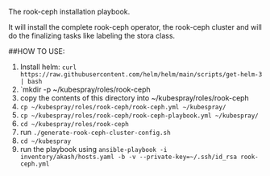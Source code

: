 The rook-ceph installation playbook.

It will install the complete rook-ceph operator, the rook-ceph cluster and will do the finalizing tasks like labeling the stora class.

##HOW TO USE:
1. Install helm: `curl https://raw.githubusercontent.com/helm/helm/main/scripts/get-helm-3 | bash`
2. `mkdir -p ~/kubespray/roles/rook-ceph
3. copy the contents of this directory into ~/kubespray/roles/rook-ceph
4. `cp ~/kubespray/roles/rook-ceph/rook-ceph.yml ~/kubespray/`
5. `cp ~/kubespray/roles/rook-ceph/rook-ceph-playbook.yml ~/kubespray/`
6. `cd ~/kubespray/roles/rook-ceph`
7. run `./generate-rook-ceph-cluster-config.sh`
8. `cd ~/kubespray`
9. run the playbook using `ansible-playbook -i inventory/akash/hosts.yaml -b -v --private-key=~/.ssh/id_rsa rook-ceph.yml`

